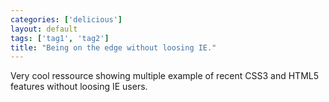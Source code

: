 ```yaml
---
categories: ['delicious']
layout: default
tags: ['tag1', 'tag2']
title: "Being on the edge without loosing IE."
---
```


Very cool ressource showing multiple example of recent CSS3 and HTML5 features without loosing IE users.
